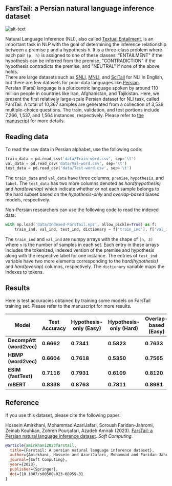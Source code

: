 ## FarsTail: a Persian natural language inference dataset


![alt-text](./farstail.png)

Natural Language Inference (NLI), also called [Textual Entailment](https://en.wikipedia.org/wiki/Textual_entailment), is an important task in NLP with the goal of determining the inference relationship between a premise `p` and a hypothesis `h`. It is a three-class problem where each pair `(p, h)` is assigned to one of these classes: "ENTAILMENT" if the hypothesis can be inferred from the premise, "CONTRADICTION" if the hypothesis contradicts the premise, and "NEUTRAL" if none of the above holds. 
<br>There are large datasets such as [SNLI](https://www.aclweb.org/anthology/D15-1075/), [MNLI](https://www.aclweb.org/anthology/N18-1101/), and [SciTail](https://www.aaai.org/ocs/index.php/AAAI/AAAI18/paper/viewFile/17368/16067) for NLI in English, but there are few datasets for poor-data languages like [Persian](https://en.wikipedia.org/wiki/Persian_language). 
<br>Persian (Farsi) language is a pluricentric language spoken by around 110 million people in countries like Iran, Afghanistan, and Tajikistan. Here, we present the first relatively large-scale Persian dataset for NLI task, called FarsTail. A total of 10,367 samples are generated from a collection of 3,539 multiple-choice questions. The train, validation, and test portions include 7,266, 1,537, and 1,564 instances, respectively. Please refer to [the manuscript](https://arxiv.org/abs/2009.08820) for more details.

## Reading data
To read the raw data in Persian alphabet, use the following code:
```python
train_data = pd.read_csv('data/Train-word.csv', sep='\t')
val_data = pd.read_csv('data/Val-word.csv', sep='\t')
test_data = pd.read_csv('data/Test-word.csv', sep='\t')
```
The `train_data` and `val_data` have three columns, `premise`, `hypothesis`, and `label`. The `test_data` has two more columns denoted as *hard(hypothesis)* and *hard(overlap)* which indicate whether or not each sample belongs to the hard subset based on the *hypothesis-only* and *overlap-based* biased models, respectively.

Non-Persian researchers can use the following code to read the indexed data:
```python
with np.load('data/Indexed-FarsTail.npz', allow_pickle=True) as f:
    train_ind, val_ind, test_ind, dictionary = f['train_ind'], f['val_ind'], f['test_ind'], f['dictionary'].item()
```
The `train_ind` and `val_ind` are numpy arrays with the shape of `(n, 3)` where `n` is the number of samples in each set. Each entry in these arrays includes the tokenized, indexed version of the premise and hypothesis along with the respective label for one instance. The entries of `test_ind` variable have two more elements corresponding to the *hard(hypothesis)* and *hard(overlap)* columns, respectively. The `dictionary` variable maps the indexes to tokens.


## Results
Here is test accuracies obtained by training some models on FarsTail training set. Please refer to the manuscript for more results. 

| Model | Test Accuracy | Hypothesis-only (Easy) | Hypothesis-only (Hard) | Overlap-based (Easy) | Overlap-based (Hard) |
| --- | --- | --- | --- | --- | --- |
|**DecompAtt (word2vec)** | **0.6662** | **0.7341** | **0.5823** | **0.7633** | **0.5404**|
|**HBMP (word2vec)** | **0.6604** | **0.7618** | **0.5350** | **0.7565** | **0.5360** |
|**ESIM (fastText)** | **0.7116** | **0.7931** | **0.6109** | **0.8120** | **0.5815** |
|**mBERT** | **0.8338** | **0.8763** | **0.7811** | **0.8981** | **0.7504** |


## Reference
If you use this dataset, please cite the following paper:

Hossein Amirkhani, Mohammad AzariJafari, Soroush Faridan-Jahromi, Zeinab Kouhkan, Zohreh Pourjafari, Azadeh Amirak (2023). [FarsTail: a Persian natural language inference dataset](https://doi.org/10.1007/s00500-023-08959-3). *Soft Computing*.

```bibtex
@article{amirkhani2023farstail,
  title={Farstail: A persian natural language inference dataset},
  author={Amirkhani, Hossein and AzariJafari, Mohammad and Faridan-Jahromi, Soroush and Kouhkan, Zeinab and Pourjafari, Zohreh and Amirak, Azadeh},
  journal={Soft Computing},
  year={2023},
  publisher={Springer},
  doi={10.1007/s00500-023-08959-3}
}
```
